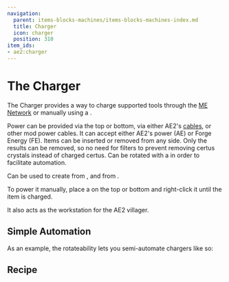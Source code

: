 ```yaml
---
navigation:
  parent: items-blocks-machines/items-blocks-machines-index.md
  title: Charger
  icon: charger
  position: 310
item_ids:
- ae2:charger
---
```


# The Charger

<BlockImage id="charger" scale="8" />

The Charger provides a way to charge
supported tools through the [ME Network](../../me-network.md) or manually using a <ItemLink id="crank" />.

Power can be provided via the top or bottom, via either AE2's [cables](cables.md), or other mod power cables. It can
accept either AE2's power (AE) or Forge Energy (FE). Items can be inserted or removed from any side. Only the results can
be removed, so no need for filters to prevent removing certus crystals instead of charged certus. Can be rotated with a
<ItemLink id="certus_quartz_wrench" /> in order to facilitate automation.

Can be used to create <ItemLink id="charged_certus_quartz_crystal" />
from <ItemLink id="certus_quartz_crystal" />, and <ItemLink id="meteorite_compass" /> from <ItemLink id="minecraft:compass" />.

To power it manually, place a <ItemLink id="crank" /> on the top or bottom and right-click it until the item is charged.

It also acts as the workstation for the AE2 villager.

## Simple Automation

As an example, the rotateability lets you semi-automate chargers like so:

<GameScene zoom="4">
  <ImportStructure src="../assets/assemblies/charger_hopper.snbt" />
  <IsometricCamera yaw="195" pitch="30" />
</GameScene>

## Recipe

<RecipeFor id="charger" />
